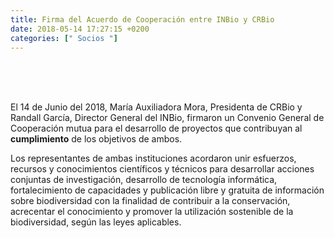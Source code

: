```yaml
---
title: Firma del Acuerdo de Cooperación entre INBio y CRBio
date: 2018-05-14 17:27:15 +0200
categories: [" Socios "]
---
```

<script type="text/javascript"> 
  fecha = new Date('2018-06-14T15:27:15Z');
  horas = fecha.getHours();
  minutos = fecha.getMinutes();
  desfase = (0-fecha.getTimezoneOffset())/60;
  if (horas < 10) {
     horas = "0" + horas.toString();
  }
  if (minutos < 10) {
     desfase = "0" + minutos.toString();
  }
  if (desfase > 0) {
     desfase = "+" + desfase.toString();
  } else {
     desfase = desfase.toString();
  }
</script>
<script type="text/javascript"> document.write( fecha.toDateString() );  </script><br>
<script type="text/javascript"> document.write( horas + ":" + minutos );  </script><br>
<script type="text/javascript"> document.write( "UTC"+desfase );  </script><br>


El 14 de Junio del 2018, María Auxiliadora Mora, Presidenta de CRBio y Randall García, Director General del INBio, firmaron un Convenio General de Cooperación mutua para el desarrollo de proyectos que contribuyan al <b>cumplimiento</b> de los objetivos de ambos.

Los representantes de ambas instituciones acordaron unir esfuerzos, recursos y conocimientos científicos y técnicos para desarrollar acciones conjuntas de investigación, desarrollo de tecnología informática, fortalecimiento de capacidades y publicación libre y gratuita de información sobre biodiversidad con la finalidad de contribuir a la conservación, acrecentar el conocimiento y promover la utilización sostenible de la biodiversidad, según las leyes aplicables.







